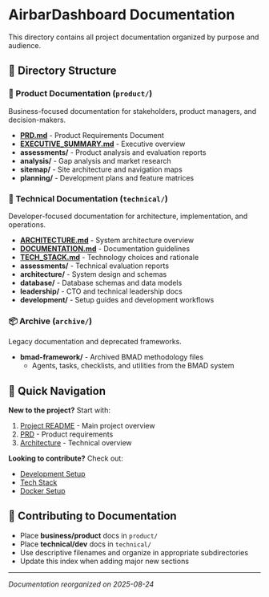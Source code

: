 # AirbarDashboard Documentation

This directory contains all project documentation organized by purpose and audience.

## 📁 Directory Structure

### 🎯 Product Documentation (`product/`)
Business-focused documentation for stakeholders, product managers, and decision-makers.

- **[PRD.md](product/PRD.md)** - Product Requirements Document
- **[EXECUTIVE_SUMMARY.md](product/EXECUTIVE_SUMMARY.md)** - Executive overview
- **assessments/** - Product analysis and evaluation reports
- **analysis/** - Gap analysis and market research
- **sitemap/** - Site architecture and navigation maps
- **planning/** - Development plans and feature matrices

### 🔧 Technical Documentation (`technical/`)
Developer-focused documentation for architecture, implementation, and operations.

- **[ARCHITECTURE.md](technical/ARCHITECTURE.md)** - System architecture overview
- **[DOCUMENTATION.md](technical/DOCUMENTATION.md)** - Documentation guidelines
- **[TECH_STACK.md](technical/TECH_STACK.md)** - Technology choices and rationale
- **assessments/** - Technical evaluation reports
- **architecture/** - System design and schemas
- **database/** - Database schemas and data models
- **leadership/** - CTO and technical leadership docs
- **development/** - Setup guides and development workflows

### 📦 Archive (`archive/`)
Legacy documentation and deprecated frameworks.

- **bmad-framework/** - Archived BMAD methodology files
  - Agents, tasks, checklists, and utilities from the BMAD system

## 🚀 Quick Navigation

**New to the project?** Start with:
1. [Project README](../README.md) - Main project overview
2. [PRD](product/PRD.md) - Product requirements
3. [Architecture](technical/ARCHITECTURE.md) - Technical overview

**Looking to contribute?** Check out:
- [Development Setup](technical/development/README.md)
- [Tech Stack](technical/TECH_STACK.md)
- [Docker Setup](technical/development/DOCKER_SETUP.md)

## 📝 Contributing to Documentation

- Place **business/product** docs in `product/`
- Place **technical/dev** docs in `technical/`  
- Use descriptive filenames and organize in appropriate subdirectories
- Update this index when adding major new sections

---

*Documentation reorganized on 2025-08-24*